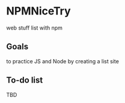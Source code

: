 # NPMNiceTry
web stuff list with npm

## Goals
to practice JS and Node by creating a list site

## To-do list
TBD
